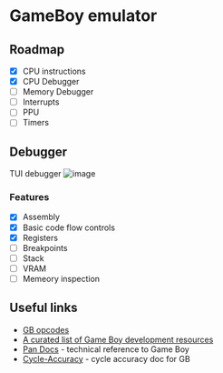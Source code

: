 # GameBoy emulator
## Roadmap
- [X] CPU instructions
- [X] CPU Debugger
- [ ] Memory Debugger
- [ ] Interrupts
- [ ] PPU
- [ ] Timers

## Debugger
TUI debugger
![image](https://user-images.githubusercontent.com/28650696/145019390-cf798df5-3a7f-48e6-8731-2c0ebbb846e1.png)
### Features
- [X] Assembly
- [X] Basic code flow controls
- [X] Registers
- [ ] Breakpoints
- [ ] Stack
- [ ] VRAM
- [ ] Memeory inspection

## Useful links
- [GB opcodes](https://www.pastraiser.com/cpu/gameboy/gameboy_opcodes.html)
- [A curated list of Game Boy development resources](https://github.com/gbdev/awesome-gbdev)
- [Pan Docs](https://gbdev.io/pandocs/) - technical reference to Game Boy
- [Cycle-Accuracy](https://github.com/AntonioND/giibiiadvance/blob/master/docs/TCAGBD.pdf) - cycle accuracy doc for GB
